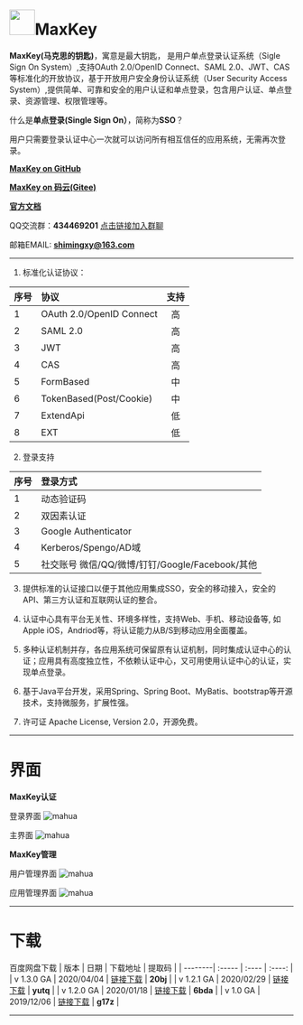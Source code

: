 # <img src="https://github.com/shimingxy/MaxKey/blob/master/docs/images/logo.jpg?raw=true" width="45px">MaxKey

**MaxKey(马克思的钥匙)**，寓意是最大钥匙， 是用户单点登录认证系统（Sigle Sign On System）,支持OAuth 2.0/OpenID Connect、SAML 2.0、JWT、CAS等标准化的开放协议，基于开放用户安全身份认证系统（User Security Access System）,提供简单、可靠和安全的用户认证和单点登录，包含用户认证、单点登录、资源管理、权限管理等。

什么是**单点登录(Single Sign On）**，简称为**SSO**？

  用户只需要登录认证中心一次就可以访问所有相互信任的应用系统，无需再次登录。
  
  <a href="https://github.com/shimingxy/MaxKey" target="_blank">**MaxKey on GitHub**</a>
  
  <a href="https://gitee.com/shimingxy/MaxKey" target="_blank">**MaxKey on 码云(Gitee)**</a>
  
  <a href="https://shimingxy.github.io/MaxKey/" target="_blank">**官方文档**</a>

  QQ交流群：**434469201** <a href="https://jq.qq.com/?_wv=1027&k=5WrpQ6o" target="_blank">点击链接加入群聊</a>
  
  邮箱EMAIL: **shimingxy@163.com**
  
------------

1.  标准化认证协议：

| 序号    | 协议   |  支持  |
| --------| :-----  | :----:  |
| 1       | OAuth 2.0/OpenID Connect   |  高  |
| 2       | SAML 2.0   				   |  高  |
| 3       | JWT  					   |  高  |
| 4       | CAS						   |  高  |
| 5       | FormBased				   |  中  |
| 6       | TokenBased(Post/Cookie)	   |  中  |
| 7       | ExtendApi				   |  低  |
| 8       | EXT						   |  低  |

2. 登录支持

| 序号    | 登录方式   | 
| --------| :-----  |
| 1       | 动态验证码   	| 
| 2       | 双因素认证   	| 
| 3       | Google Authenticator   	|
| 4       | Kerberos/Spengo/AD域|
| 5       | 社交账号 微信/QQ/微博/钉钉/Google/Facebook/其他  | 


3. 提供标准的认证接口以便于其他应用集成SSO，安全的移动接入，安全的API、第三方认证和互联网认证的整合。

4. 认证中心具有平台无关性、环境多样性，支持Web、手机、移动设备等, 如Apple iOS，Andriod等，将认证能力从B/S到移动应用全面覆盖。

5. 多种认证机制并存，各应用系统可保留原有认证机制，同时集成认证中心的认证；应用具有高度独立性，不依赖认证中心，又可用使用认证中心的认证，实现单点登录。

6. 基于Java平台开发，采用Spring、Spring Boot、MyBatis、bootstrap等开源技术，支持微服务，扩展性强。  

7. 许可证 Apache License, Version 2.0，开源免费。 

------------
# 界面
**MaxKey认证**

登录界面
![mahua](https://github.com/shimingxy/MaxKey/blob/master/docs/images/maxkey_login.png)

主界面
![mahua](https://github.com/shimingxy/MaxKey/blob/master/docs/images/maxkey_index.png)

**MaxKey管理**

用户管理界面
![mahua](https://github.com/shimingxy/MaxKey/blob/master/docs/images/maxkey_mgt_users.png)

应用管理界面
![mahua](https://github.com/shimingxy/MaxKey/blob/master/docs/images/maxkey_mgt_apps.png)

------------
# 下载

百度网盘下载
| 版本    | 日期   |  下载地址  |  提取码  |
| --------| :-----  | :----  | :----:  |
| v 1.3.0 GA | 2020/04/04   |  <a href="https://pan.baidu.com/s/1o7vfBeq21Az_0s0tJvObOw" target="_blank">链接下载</a>  |  **20bj**  |
| v 1.2.1 GA | 2020/02/29   |  <a href="https://pan.baidu.com/s/1FDkJ4DOMQq8tPAXrIfDeKA" target="_blank">链接下载</a>  |  **yutq**  |
| v 1.2.0 GA   | 2020/01/18   |  <a href="https://pan.baidu.com/s/1NDeB_g_-6Qbn_bHkTGnFGA" target="_blank">链接下载</a>  |  **6bda**  |
| v 1.0 GA   | 2019/12/06   |  <a href="https://pan.baidu.com/s/15j7RSUQybCVlHx8uyFk2rQ" target="_blank">链接下载</a>  |  **g17z**  |

------------



